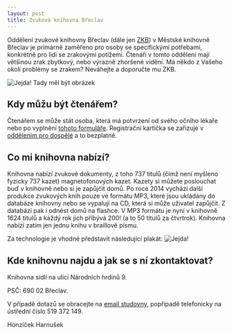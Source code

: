 ```yaml
---
layout: post
title: Zvuková knihovna Břeclav
---
```


Oddělení zvukové knihovny Břeclav \(dále jen [ZKB](http://www.knihovna-bv.cz/index.php?path=zvukova/)\) v Městské knihovně Břeclav je primárně zaměřeno pro osoby se specifickými potřebami, konkrétně pro lidi se zrakovými potížemi. Čtenáři v tomto oddělení mají většinou zrak zbytkový, nebo výrazně zhoršené vidění. Má někdo z Vašeho okolí problémy se zrakem? Neváhejte a doporučte mu ZKB.

![Jejda! Tady měl být obrázek](C:\Users\Aether\Documents\GitHub\Elnessa.github.io\images\zvukova.jpg)

## Kdy můžu být čtenářem? 

Čtenářem se může stát osoba, která má potvrzení od svého očního lékaře nebo po vyplnění [tohoto formuláře](https://formulare.mpsv.cz/oksluzby/cs/form/edit.jsp?CMD=EditForm&FN=OZPPO150101573&SSID=bHLbFohrVODV.PUhmrMKVTiwDiC9YtTO). Registrační kartička se zařizuje v [oddělením pro dospělé](http://www.knihovna-bv.cz/index.php?path=dospele/) a to bezplatně.

## Co mi knihovna nabízí?

Knihovna nabízí zvukové dokumenty, z toho 737 titulů (čímž není myšleno fyzicky 737 kazet) magnetofonových kazet. Kazety si můžete poslouchat buď v knihovně nebo si je zapůjčit domů. Po roce 2014 vychází další produkce zvukových knih pouze ve formátu MP3, které jsou ukládány do databáze knihovny nebo se vypalují na CD, která si může uživatel zapůjčit. Z databází pak i odnést domů na flashce. V MP3 formátu je nyní v knihovně 1624 titulů a každý rok jich přibývá 200! \(a to 50 titulů za čtvrtrok\). Knihovna nabízí zatím jen jednu knihu v braillově písmu. 

Za technologie je vhodné představit následující plakát: 
![Jejda!](http://4.bp.blogspot.com/-kGrNO7jk2qI/Ula2khmejTI/AAAAAAAABkk/wNh5hlPQWIE/s1600/zvuktech.jpg)

## Kde knihovnu najdu a jak se s ní zkontaktovat?

Knihovna sídlí na ulici Národních hrdinů 9.

PSČ: 690 02 Břeclav.

V případě dotazů se obracejte na [email studovny](studovna@knihovna-bv.cz "studovna@knihovna-bv.cz"), popřípadě telefonicky na ústřední číslo 519 372 149.


Honzíček Harnušek